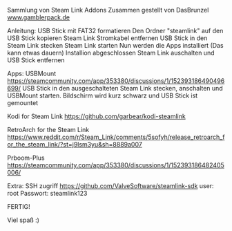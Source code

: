 Sammlung von Steam Link Addons 
Zusammen gestellt von DasBrunzel www.gamblerpack.de

Anleitung:
  USB Stick mit FAT32 formatieren
  Den Ordner "steamlink" auf den USB Stick kopieren
  Steam Link Stromkabel entfernen
  USB Stick in den Steam Link stecken
  Steam Link starten
  Nun werden die Apps installiert (Das kann etwas dauern)
  Installion abgeschlossen
  Steam Link auschalten und USB Stick entfernen


Apps:
  USBMount
  https://steamcommunity.com/app/353380/discussions/1/152393186490496699/
  USB Stick in den ausgeschalteten Steam Link stecken, anschalten und USBMount starten. Bildschirm wird kurz schwarz und USB Stick ist
  gemountet

  Kodi for Steam Link
  https://github.com/garbear/kodi-steamlink
  
  RetroArch for the Steam Link
  https://www.reddit.com/r/Steam_Link/comments/5sofyh/release_retroarch_for_the_steam_link/?st=j9lsm3yu&sh=8889a007
  
  Prboom-Plus
  https://steamcommunity.com/app/353380/discussions/1/152393186482405006/
  
  
Extra:
  SSH zugriff
  https://github.com/ValveSoftware/steamlink-sdk
  user: root Passwort: steamlink123



  
  FERTIG!
  
  Viel spaß :)
  
  
  
